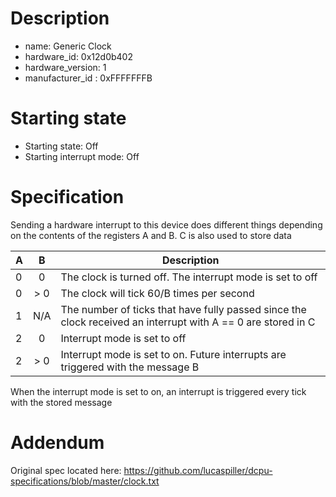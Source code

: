# Description

- name: Generic Clock
- hardware_id: 0x12d0b402
- hardware_version: 1
- manufacturer_id : 0xFFFFFFFB

# Starting state

- Starting state: Off
- Starting interrupt mode: Off

# Specification

Sending a hardware interrupt to this device does different things depending on the contents of the registers A and B. C is also used to store data

| A | B | Description |
|---|:---:|------------|
| 0 | 0 | The clock is turned off. The interrupt mode is set to off |
| 0  | > 0 | The clock will tick 60/B times per second |
| 1 | N/A | The number of ticks that have fully passed since the clock received an interrupt with A == 0 are stored in C |
| 2 | 0 | Interrupt mode is set to off |
| 2 | > 0 | Interrupt mode is set to on. Future interrupts are triggered with the message B |

When the interrupt mode is set to on, an interrupt is triggered every tick with the stored message

# Addendum

Original spec located here: https://github.com/lucaspiller/dcpu-specifications/blob/master/clock.txt